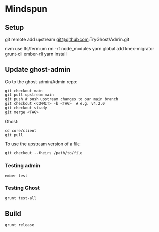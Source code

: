 # Mindspun

## Setup
git remote add upstream git@github.com:TryGhost/Admin.git

nvm use lts/fermium
rm -rf node_modules
yarn global add knex-migrator grunt-cli ember-cli
yarn install

## Update ghost-admin
Go to the ghost-admin/Admin repo:
```shell
git checkout main
git pull upstream main
git push # push upstream changes to our main branch
git checkout <COMMIT> -b <TAG>  # e.g. v4.2.0
git checkout steady
git merge <TAG>
```

Ghost:
```shell
cd core/client
git pull
```

To use the upstream version of a file:
```shell
git checkout --theirs /path/to/file
```


### Testing admin
```shell
ember test
```

### Testing Ghost
```shell
grunt test-all
```

## Build
```shell
grunt release
```
